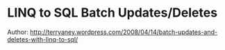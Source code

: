 LINQ to SQL Batch Updates/Deletes
=================================

Author: http://terryaney.wordpress.com/2008/04/14/batch-updates-and-deletes-with-linq-to-sql/
